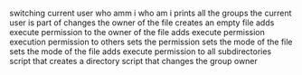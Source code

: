 switching current user
who amm i
who am i
prints all the groups the current user is part of
changes the owner of the file
creates an empty file
adds execute permission to the owner of the file
adds execute permission
execution permission to others
sets the permission
 sets the mode of the file
sets the mode of the file
adds execute permission to all subdirectories
script that creates a directory
script that changes the group owner
